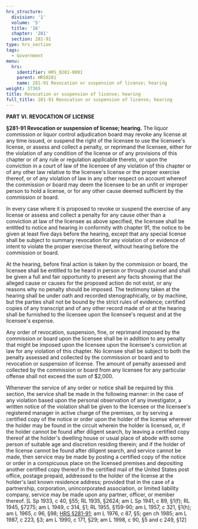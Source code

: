 ```yaml
---
hrs_structure:
  division: '1'
  volume: '5'
  title: '16'
  chapter: '281'
  section: 281-91
type: hrs_section
tags:
  - Government
menu:
  hrs:
    identifier: HRS_0281-0091
    parent: HRS0281
    name: 281-91 Revocation or suspension of license; hearing
weight: 37365
title: Revocation or suspension of license; hearing
full_title: 281-91 Revocation or suspension of license; hearing
---
```

**PART VI. REVOCATION OF LICENSE**

**§281-91 Revocation or suspension of license; hearing.** The liquor commission or liquor control adjudication board may revoke any license at any time issued, or suspend the right of the licensee to use the licensee's license, or assess and collect a penalty, or reprimand the licensee, either for the violation of any condition of the license or of any provisions of this chapter or of any rule or regulation applicable thereto, or upon the conviction in a court of law of the licensee of any violation of this chapter or of any other law relative to the licensee's license or the proper exercise thereof, or of any violation of law in any other respect on account whereof the commission or board may deem the licensee to be an unfit or improper person to hold a license, or for any other cause deemed sufficient by the commission or board.

In every case where it is proposed to revoke or suspend the exercise of any license or assess and collect a penalty for any cause other than a conviction at law of the licensee as above specified, the licensee shall be entitled to notice and hearing in conformity with chapter 91, the notice to be given at least five days before the hearing, except that any special license shall be subject to summary revocation for any violation of or evidence of intent to violate the proper exercise thereof, without hearing before the commission or board.

At the hearing, before final action is taken by the commission or board, the licensee shall be entitled to be heard in person or through counsel and shall be given a full and fair opportunity to present any facts showing that the alleged cause or causes for the proposed action do not exist, or any reasons why no penalty should be imposed. The testimony taken at the hearing shall be under oath and recorded stenographically, or by machine, but the parties shall not be bound by the strict rules of evidence; certified copies of any transcript and of any other record made of or at the hearing shall be furnished to the licensee upon the licensee's request and at the licensee's expense.

Any order of revocation, suspension, fine, or reprimand imposed by the commission or board upon the licensee shall be in addition to any penalty that might be imposed upon the licensee upon the licensee's conviction at law for any violation of this chapter. No licensee shall be subject to both the penalty assessed and collected by the commission or board and to revocation or suspension of license. The amount of penalty assessed and collected by the commission or board from any licensee for any particular offense shall not exceed the sum of $2,000.

Whenever the service of any order or notice shall be required by this section, the service shall be made in the following manner: in the case of any violation based upon the personal observation of any investigator, a written notice of the violation shall be given to the licensee or the licensee's registered manager in active charge of the premises, or by serving a certified copy of the notice or order upon the holder of the license wherever the holder may be found in the circuit wherein the holder is licensed, or, if the holder cannot be found after diligent search, by leaving a certified copy thereof at the holder's dwelling house or usual place of abode with some person of suitable age and discretion residing therein; and if the holder of the license cannot be found after diligent search, and service cannot be made, then service may be made by posting a certified copy of the notice or order in a conspicuous place on the licensed premises and depositing another certified copy thereof in the certified mail of the United States post office, postage prepaid, addressed to the holder of the license at the holder's last known residence address; provided that in the case of a partnership, corporation, unincorporated association, or limited liability company, service may be made upon any partner, officer, or member thereof. [L Sp 1933, c 40, §55; RL 1935, §2624; am L Sp 1941, c 89, §1(f); RL 1945, §7275; am L 1949, c 314, §1; RL 1955, §159-90; am L 1957, c 321, §1(h); am L 1965, c 96, §98; [HRS §281-91](/title-16/chapter-281/section-281-91/); am L 1976, c 87, §5; gen ch 1985; am L 1987, c 223, §3; am L 1990, c 171, §29; am L 1998, c 90, §5 and c 249, §12]